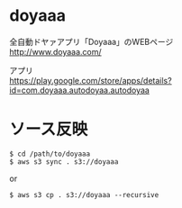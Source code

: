 doyaaa
======

全自動ドヤァアプリ「Doyaaa」のWEBページ  
http://www.doyaaa.com/

アプリ  
https://play.google.com/store/apps/details?id=com.doyaaa.autodoyaa.autodoyaa


# ソース反映
```
$ cd /path/to/doyaaa
$ aws s3 sync . s3://doyaaa
```
or
```
$ aws s3 cp . s3://doyaaa --recursive
```




